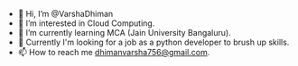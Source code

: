- 👋 Hi, I’m @VarshaDhiman
- 👀 I’m interested in Cloud Computing.
- 🌱 I’m currently learning MCA (Jain University Bangaluru).
- 👀 Currently I'm looking for a job as a python developer to brush up skills.
- 📫 How to reach me dhimanvarsha756@gmail.com.

<!---
VarshaDhiman/VarshaDhiman is a ✨ special ✨ repository because its `README.md` (this file) appears on your GitHub profile.
You can click the Preview link to take a look at your changes.
--->
